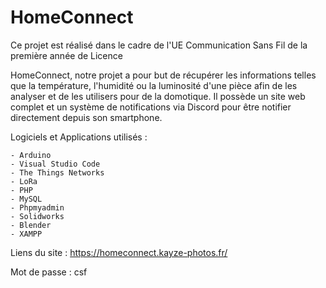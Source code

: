 # HomeConnect
Ce projet est réalisé dans le cadre de l'UE Communication Sans Fil de la première année de Licence

HomeConnect, notre projet a pour but de récupérer les informations telles que la température, l'humidité ou la luminosité d'une pièce afin de les analyser et de les utilisers pour de la domotique. Il possède un site web complet et un système de notifications via Discord pour être notifier directement depuis son smartphone.

Logiciels et Applications utilisés : 
    
    - Arduino
    - Visual Studio Code
    - The Things Networks
    - LoRa
    - PHP
    - MySQL
    - Phpmyadmin
    - Solidworks
    - Blender
    - XAMPP

Liens du site : https://homeconnect.kayze-photos.fr/

Mot de passe : csf 
